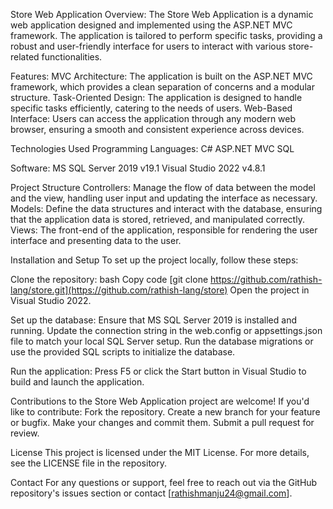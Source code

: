 Store Web Application
Overview:
The Store Web Application is a dynamic web application designed and implemented using the ASP.NET MVC framework. The application is tailored to perform specific tasks, providing a robust and user-friendly interface for users to interact with various store-related functionalities. 

Features:
MVC Architecture: The application is built on the ASP.NET MVC framework, which provides a clean separation of concerns and a modular structure.
Task-Oriented Design: The application is designed to handle specific tasks efficiently, catering to the needs of users.
Web-Based Interface: Users can access the application through any modern web browser, ensuring a smooth and consistent experience across devices.

Technologies Used
Programming Languages:
C#
ASP.NET MVC
SQL

Software:
MS SQL Server 2019 v19.1
Visual Studio 2022 v4.8.1

Project Structure
Controllers: Manage the flow of data between the model and the view, handling user input and updating the interface as necessary.
Models: Define the data structures and interact with the database, ensuring that the application data is stored, retrieved, and manipulated correctly.
Views: The front-end of the application, responsible for rendering the user interface and presenting data to the user.

Installation and Setup
To set up the project locally, follow these steps:

Clone the repository:
bash Copy code [git clone https://github.com/rathish-lang/store.git](https://github.com/rathish-lang/store)
Open the project in Visual Studio 2022.

Set up the database:
Ensure that MS SQL Server 2019 is installed and running.
Update the connection string in the web.config or appsettings.json file to match your local SQL Server setup.
Run the database migrations or use the provided SQL scripts to initialize the database.

Run the application:
Press F5 or click the Start button in Visual Studio to build and launch the application.

Contributions to the Store Web Application project are welcome! If you'd like to contribute:
Fork the repository.
Create a new branch for your feature or bugfix.
Make your changes and commit them.
Submit a pull request for review.

License
This project is licensed under the MIT License. For more details, see the LICENSE file in the repository.

Contact
For any questions or support, feel free to reach out via the GitHub repository's issues section or contact [rathishmanju24@gmail.com].
